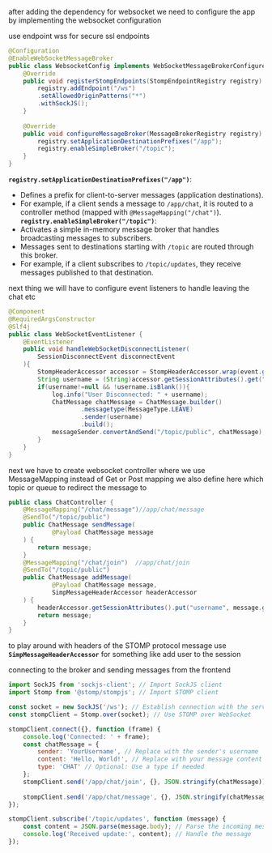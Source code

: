 after adding the dependency for websocket
we need to configure the app by implementing the websocket configuration

use endpoint wss for secure ssl endpoints
```java
@Configuration  
@EnableWebSocketMessageBroker  
public class WebsocketConfig implements WebSocketMessageBrokerConfigurer {  
    @Override  
	public void registerStompEndpoints(StompEndpointRegistry registry) {  
		registry.addEndpoint("/ws")  
		.setAllowedOriginPatterns("*")  
		.withSockJS();  
	}
  
    @Override  
    public void configureMessageBroker(MessageBrokerRegistry registry) {  
        registry.setApplicationDestinationPrefixes("/app");  
        registry.enableSimpleBroker("/topic");  
    }  
}
```

**`registry.setApplicationDestinationPrefixes("/app")`**:
- Defines a prefix for client-to-server messages (application destinations).
- For example, if a client sends a message to `/app/chat`, it is routed to a controller method (mapped with `@MessageMapping("/chat")`).
**`registry.enableSimpleBroker("/topic")`**:
- Activates a simple in-memory message broker that handles broadcasting messages to subscribers.
- Messages sent to destinations starting with `/topic` are routed through this broker.
- For example, if a client subscribes to `/topic/updates`, they receive messages published to that destination.

next thing we will have to configure event listeners to handle leaving the chat etc

```java
@Component  
@RequiredArgsConstructor  
@Slf4j  
public class WebSocketEventListener { 
	@EventListener
    public void handleWebSocketDisconnectListener(  
        SessionDisconnectEvent disconnectEvent  
    ){  
	    StompHeaderAccessor accessor = StompHeaderAccessor.wrap(event.getMessage());  
		String username = (String)accessor.getSessionAttributes().get("username");  
		if(username!=null && !username.isBlank()){  
		    log.info("User Disconnected: " + username);  
		    ChatMessage chatMessage = ChatMessage.builder()  
		            .messagetype(MessageType.LEAVE)  
		            .sender(username)  
		            .build();  
		    messageSender.convertAndSend("/topic/public", chatMessage);  
		}
    }  
}
```

next we have to create websocket controller where we use MessageMapping instead of Get or Post mapping
we also define here which topic or queue to redirect the message to
```java
public class ChatController {  
    @MessageMapping("/chat/message")//app/chat/message
    @SendTo("/topic/public")  
    public ChatMessage sendMessage(  
            @Payload ChatMessage message  
    ) {  
        return message;  
    }  
    @MessageMapping("/chat/join")  //app/chat/join
	@SendTo("/topic/public")  
	public ChatMessage addMessage(  
	        @Payload ChatMessage message,  
	        SimpMessageHeaderAccessor headerAccessor  
	) {  
	    headerAccessor.getSessionAttributes().put("username", message.getSender());  
	    return message;  
	}
}
```
to play around with headers of the STOMP protocol message use **`SimpMessageHeaderAccessor`**
for something like add user to the session

connecting to the broker and sending messages from the frontend
```javascript
import SockJS from 'sockjs-client'; // Import SockJS client 
import Stomp from '@stomp/stompjs'; // Import STOMP client

const socket = new SockJS('/ws'); // Establish connection with the server
const stompClient = Stomp.over(socket); // Use STOMP over WebSocket

stompClient.connect({}, function (frame) {
    console.log('Connected: ' + frame);
	const chatMessage = { 
		sender: 'YourUsername', // Replace with the sender's username 
		content: 'Hello, World!', // Replace with your message content 
		type: 'CHAT' // Optional: Use a type if needed 
	};
	stompClient.send('/app/chat/join', {}, JSON.stringify(chatMessage));
	
	stompClient.send('/app/chat/message', {}, JSON.stringify(chatMessage));
});

stompClient.subscribe('/topic/updates', function (message) {
    const content = JSON.parse(message.body); // Parse the incoming message
    console.log('Received update:', content); // Handle the message
});
```